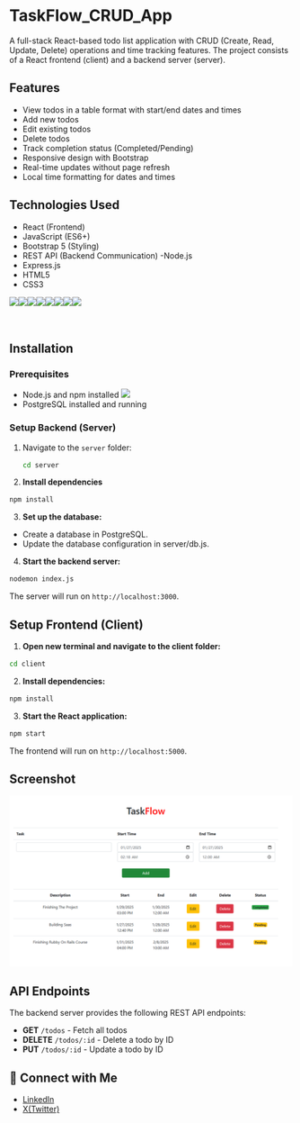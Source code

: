 # TaskFlow_CRUD_App

A full-stack React-based todo list application with CRUD (Create, Read, Update, Delete) operations and time tracking features. The project consists of a React frontend (client) and a backend server (server).

## Features

- View todos in a table format with start/end dates and times
- Add new todos
- Edit existing todos
- Delete todos
- Track completion status (Completed/Pending)
- Responsive design with Bootstrap
- Real-time updates without page refresh
- Local time formatting for dates and times

## Technologies Used

- React (Frontend)
- JavaScript (ES6+)
- Bootstrap 5 (Styling)
- REST API (Backend Communication)
  -Node.js
- Express.js
- HTML5
- CSS3

<div class="" style="display:flex;">
<img height="50" src="https://raw.githubusercontent.com/marwin1991/profile-technology-icons/refs/heads/main/icons/html.png">
<img height="50" src="https://raw.githubusercontent.com/marwin1991/profile-technology-icons/refs/heads/main/icons/css.png"> 
<img height="50" src="https://raw.githubusercontent.com/marwin1991/profile-technology-icons/refs/heads/main/icons/bootstrap.png">
 <img height="50" src="https://raw.githubusercontent.com/marwin1991/profile-technology-icons/refs/heads/main/icons/javascript.png">
 <img height="50" src="https://raw.githubusercontent.com/marwin1991/profile-technology-icons/refs/heads/main/icons/react.png">  
<img height="50" src="https://raw.githubusercontent.com/marwin1991/profile-technology-icons/refs/heads/main/icons/express.png">
<img height="50" src="https://raw.githubusercontent.com/marwin1991/profile-technology-icons/refs/heads/main/icons/node_js.png"> 
<img height="50" src="https://raw.githubusercontent.com/marwin1991/profile-technology-icons/refs/heads/main/icons/postgresql.png"> 
</div>

## Installation

### Prerequisites

- Node.js and npm installed <img height="50" src="https://raw.githubusercontent.com/marwin1991/profile-technology-icons/refs/heads/main/icons/node_js.png">
- PostgreSQL installed and running

### Setup Backend (Server)

1. Navigate to the `server` folder:
   ```bash
   cd server
   ```
2. **Install dependencies**

```bash
npm install

```

3. **Set up the database:**

- Create a database in PostgreSQL.
- Update the database configuration in server/db.js.

4. **Start the backend server:**

```bash
nodemon index.js
```

The server will run on `http://localhost:3000`.

## Setup Frontend (Client)

1. **Open new terminal and navigate to the client folder:**

```bash
cd client
```

2. **Install dependencies:**

```bash
npm install

```

3. **Start the React application:**

```bash
npm start

```

The frontend will run on `http://localhost:5000`.

## Screenshot

![Screenshot](/client/image.png)

## API Endpoints

The backend server provides the following REST API endpoints:

- **GET** `/todos` - Fetch all todos
- **DELETE** `/todos/:id` - Delete a todo by ID
- **PUT** `/todos/:id` - Update a todo by ID

## 🤝 Connect with Me

- [LinkedIn](https://www.linkedin.com/in/firoguteta/)
- [X(Twitter)](https://x.com/FiroGute492)
